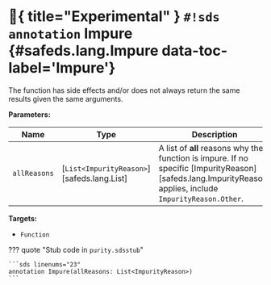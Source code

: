# :test_tube:{ title="Experimental" } `#!sds annotation` Impure {#safeds.lang.Impure data-toc-label='Impure'}

The function has side effects and/or does not always return the same results given the same arguments.

**Parameters:**

| Name | Type | Description | Default |
|------|------|-------------|---------|
| `allReasons` | [`List<ImpurityReason>`][safeds.lang.List] | A list of **all** reasons why the function is impure. If no specific [ImpurityReason][safeds.lang.ImpurityReason] applies, include `ImpurityReason.Other`. | - |

**Targets:**

- `Function`

??? quote "Stub code in `purity.sdsstub`"

    ```sds linenums="23"
    annotation Impure(allReasons: List<ImpurityReason>)
    ```
